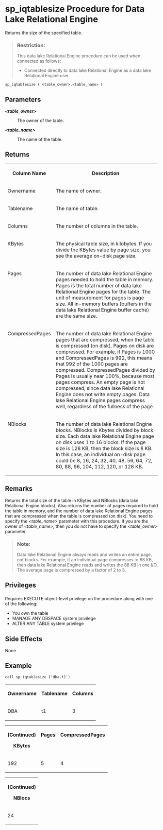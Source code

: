 <!-- loioa5ba627c84f2101591d9cedf0830a4e0 -->

# sp\_iqtablesize Procedure for Data Lake Relational Engine

Returns the size of the specified table.



> ### Restriction:  
> This data lake Relational Engine procedure can be used when connected as follows:
> 
> -   Connected directly to data lake Relational Engine as a data lake Relational Engine user.



```
sp_iqtablesize ( <table_owner>.<table_name> )
```



<a name="loioa5ba627c84f2101591d9cedf0830a4e0__sp_iqtablesize_parm1"/>

## Parameters


<dl>
<dt><b>

*<table\_owner\>*

</b></dt>
<dd>

The owner of the table.



</dd><dt><b>

*<table\_name\>*

</b></dt>
<dd>

The name of the table.



</dd>
</dl>



<a name="loioa5ba627c84f2101591d9cedf0830a4e0__sp_iqtablesize_returns1"/>

## Returns


<table>
<tr>
<th valign="top">

Column Name



</th>
<th valign="top">

Description



</th>
</tr>
<tr>
<td valign="top">

Ownername



</td>
<td valign="top">

The name of owner.



</td>
</tr>
<tr>
<td valign="top">

Tablename



</td>
<td valign="top">

The name of table.



</td>
</tr>
<tr>
<td valign="top">

Columns



</td>
<td valign="top">

The number of columns in the table.



</td>
</tr>
<tr>
<td valign="top">

KBytes



</td>
<td valign="top">

The physical table size, in kilobytes. If you divide the KBytes value by page size, you see the average on-disk page size.



</td>
</tr>
<tr>
<td valign="top">

Pages



</td>
<td valign="top">

The number of data lake Relational Engine pages needed to hold the table in memory. Pages is the total number of data lake Relational Engine pages for the table. The unit of measurement for pages is page size. All in-memory buffers \(buffers in the data lake Relational Engine buffer cache\) are the same size.



</td>
</tr>
<tr>
<td valign="top">

CompressedPages



</td>
<td valign="top">

The number of data lake Relational Engine pages that are compressed, when the table is compressed \(on disk\). Pages on disk are compressed. For example, if Pages is 1000 and CompressedPages is 992, this means that 992 of the 1000 pages are compressed. CompressedPages divided by Pages is usually near 100%, because most pages compress. An empty page is not compressed, since data lake Relational Engine does not write empty pages. Data lake Relational Engine pages compress well, regardless of the fullness of the page.



</td>
</tr>
<tr>
<td valign="top">

NBlocks



</td>
<td valign="top">

The number of data lake Relational Engine blocks. NBlocks is Kbytes divided by block size. Each data lake Relational Engine page on disk uses 1 to 16 blocks. If the page size is 128 KB, then the block size is 8 KB. In this case, an individual on-disk page could be 8, 16, 24, 32, 40, 48, 56, 64, 72, 80, 88, 96, 104, 112, 120, or 128 KB.



</td>
</tr>
</table>



<a name="loioa5ba627c84f2101591d9cedf0830a4e0__sp_iqtablesize_remarks1"/>

## Remarks

Returns the total size of the table in KBytes and NBlocks \(data lake Relational Engine blocks\). Also returns the number of pages required to hold the table in memory, and the number of data lake Relational Engine pages that are compressed when the table is compressed \(on disk\). You need to specify the *<table\_name\>* parameter with this procedure. If you are the owner of *<table\_name\>*, then you do not have to specify the *<table\_owner\>* parameter.

> ### Note:  
> Data lake Relational Engine always reads and writes an entire page, not blocks. For example, if an individual page compresses to 88 KB, then data lake Relational Engine reads and writes the 88 KB in one I/O. The average page is compressed by a factor of 2 to 3.



<a name="loioa5ba627c84f2101591d9cedf0830a4e0__sp_iqtablesize_priv1"/>

## Privileges



### 

Requires EXECUTE object-level privilege on the procedure along with one of the following:

-   You own the table
-   MANAGE ANY DBSPACE system privilege
-   ALTER ANY TABLE system privilege



<a name="loioa5ba627c84f2101591d9cedf0830a4e0__sp_iqtablesize_sideeffects1"/>

## Side Effects

None



<a name="loioa5ba627c84f2101591d9cedf0830a4e0__sp_iqtablesize_example1"/>

## Example

```
call sp_iqtablesize ('dba.t1')
```


<table>
<tr>
<th valign="top" rowspan="1">

Ownername



</th>
<th valign="top" rowspan="1">

Tablename



</th>
<th valign="top" rowspan="1">

Columns



</th>
</tr>
<tr>
<td valign="top" rowspan="1">

DBA



</td>
<td valign="top" rowspan="1">

t1



</td>
<td valign="top" rowspan="1">

3



</td>
</tr>
</table>


<table>
<tr>
<th valign="top" rowspan="1">

\(Continued\)

KBytes



</th>
<th valign="top" rowspan="1">

Pages



</th>
<th valign="top" rowspan="1">

CompressedPages



</th>
</tr>
<tr>
<td valign="top" rowspan="1">

192



</td>
<td valign="top" rowspan="1">

5



</td>
<td valign="top" rowspan="1">

4



</td>
</tr>
</table>


<table>
<tr>
<th valign="top" rowspan="1">

\(Continued\)

NBlocs



</th>
</tr>
<tr>
<td valign="top" rowspan="1">

24



</td>
</tr>
</table>


<table>
</table>

